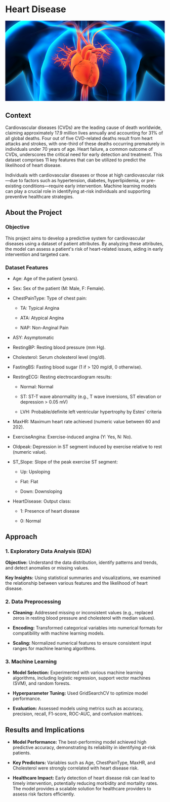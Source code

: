 # Heart Disease

![Descrição da imagem](img/Heart_Disease.jpg)

## Context

Cardiovascular diseases (CVDs) are the leading cause of death worldwide, claiming approximately 17.9 million lives annually and accounting for 31% of all global deaths. Four out of five CVD-related deaths result from heart attacks and strokes, with one-third of these deaths occurring prematurely in individuals under 70 years of age. Heart failure, a common outcome of CVDs, underscores the critical need for early detection and treatment. This dataset comprises 11 key features that can be utilized to predict the likelihood of heart disease.

Individuals with cardiovascular diseases or those at high cardiovascular risk—due to factors such as hypertension, diabetes, hyperlipidemia, or pre-existing conditions—require early intervention. Machine learning models can play a crucial role in identifying at-risk individuals and supporting preventive healthcare strategies.

## About the Project

### Objective

This project aims to develop a predictive system for cardiovascular diseases using a dataset of patient attributes. By analyzing these attributes, the model can assess a patient's risk of heart-related issues, aiding in early intervention and targeted care.

### Dataset Features

- Age: Age of the patient (years).

- Sex: Sex of the patient (M: Male, F: Female).

- ChestPainType: Type of chest pain:

  - TA: Typical Angina

  - ATA: Atypical Angina

  - NAP: Non-Anginal Pain

- ASY: Asymptomatic

- RestingBP: Resting blood pressure (mm Hg).

- Cholesterol: Serum cholesterol level (mg/dl).

- FastingBS: Fasting blood sugar (1 if > 120 mg/dl, 0 otherwise).

- RestingECG: Resting electrocardiogram results:

  - Normal: Normal

  - ST: ST-T wave abnormality (e.g., T wave inversions, ST elevation or depression > 0.05 mV)

  - LVH: Probable/definite left ventricular hypertrophy by Estes' criteria

- MaxHR: Maximum heart rate achieved (numeric value between 60 and 202).

- ExerciseAngina: Exercise-induced angina (Y: Yes, N: No).

- Oldpeak: Depression in ST segment induced by exercise relative to rest (numeric value).

- ST_Slope: Slope of the peak exercise ST segment:

  - Up: Upsloping

  - Flat: Flat

  - Down: Downsloping

- HeartDisease: Output class:

  - 1: Presence of heart disease

  - 0: Normal

## Approach

### 1. Exploratory Data Analysis (EDA)

<b>Objective:</b> Understand the data distribution, identify patterns and trends, and detect anomalies or missing values.

<b>Key Insights:</b> Using statistical summaries and visualizations, we examined the relationship between various features and the likelihood of heart disease.

### 2. Data Preprocessing

- <b>Cleaning:</b> Addressed missing or inconsistent values (e.g., replaced zeros in resting blood pressure and cholesterol with median values).

- <b>Encoding:</b> Transformed categorical variables into numerical formats for compatibility with machine learning models.

- <b>Scaling:</b> Normalized numerical features to ensure consistent input ranges for machine learning algorithms.

### 3. Machine Learning

- <b>Model Selection:</b> Experimented with various machine learning algorithms, including logistic regression, support vector machines (SVM), and random forests.

- <b>Hyperparameter Tuning:</b> Used GridSearchCV to optimize model performance.

- <b>Evaluation:</b> Assessed models using metrics such as accuracy, precision, recall, F1-score, ROC-AUC, and confusion matrices.

## Results and Implications

- <b>Model Performance:</b> The best-performing model achieved high predictive accuracy, demonstrating its reliability in identifying at-risk patients.

- <b>Key Predictors:</b> Variables such as Age, ChestPainType, MaxHR, and Cholesterol were strongly correlated with heart disease risk.

- <b>Healthcare Impact:</b> Early detection of heart disease risk can lead to timely intervention, potentially reducing morbidity and mortality rates. The model provides a scalable solution for healthcare providers to assess risk factors efficiently.

